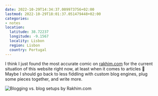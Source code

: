 ```yaml
---
date: 2022-10-29T14:34:37.009973756+02:00
lastmod: 2022-10-29T18:01:37.051479448+02:00
categories:
- notes
location:
  latitude: 38.72237
  longitude: -9.1567
  locality: Lisbon
  region: Lisbon
  country: Portugal
---
```


I think I just found the most accurate comic on [rakhim.com](https://rakhim.org/honestly-undefined/19/) for the current situation of this website right now, at least when it comes to articles 🥲 Maybe I should go back to less fiddling with custom blog engines, plug some pieces together, and write more.

![Blogging vs. blog setups by Rakhim.com](cdn:/77dfed1df2431e0b23b0c48740e5dce19e1bf8defe6cc9137bc82ad46e3ff104?caption=false)
